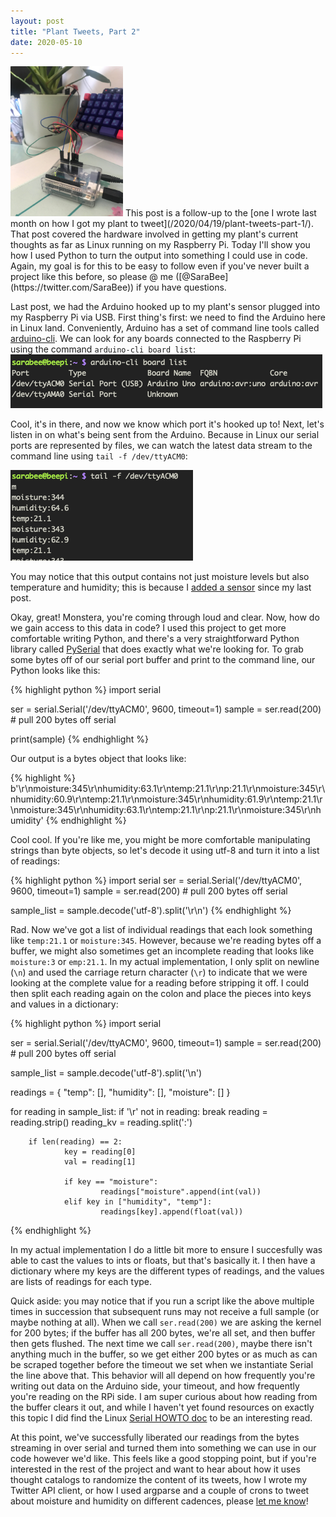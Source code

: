 ```yaml
---
layout: post
title: "Plant Tweets, Part 2"
date: 2020-05-10
---
```

<img src="/images/arduino.jpg" width="180" class="right">
This post is a follow-up to the [one I wrote last month on how I got my plant
to tweet](/2020/04/19/plant-tweets-part-1/). That post covered the hardware
involved in getting my plant's current thoughts as far as Linux running on my
Raspberry Pi. Today I'll show you how I used Python to turn the output into
something I could use in code. Again, my goal is for this to be easy to follow even if you've never
built a project like this before, so please @ me
([@SaraBee](https://twitter.com/SaraBee)) if you have questions.

Last post, we had the Arduino hooked up to my plant's sensor plugged into my Raspberry Pi via USB. First thing's first: we
need to find the Arduino here in Linux land. Conveniently, Arduino has a set of command line tools called
[arduino-cli](https://arduino.github.io/arduino-cli/getting-started/). We can
look for any boards connected to the Raspberry Pi using the command
`arduino-cli board list`:
<img src="/images/board-list.png" />

Cool, it's in there, and now we know which port it's hooked up to! Next, let's listen in on what's being sent from the Arduino. Because in Linux our serial ports are represented by files, we can watch the
latest data stream to the command line using `tail -f /dev/ttyACM0`:

<img src="/images/tail-serial-output.png" />

You may notice that this output contains not just moisture levels but also
temperature and humidity; this is because I [added a sensor](https://github.com/sparkfun/SparkFun_HTU21D_Breakout_Arduino_Library) since my last post.

Okay, great! Monstera, you're coming through loud and clear. Now, how do we
gain access to this data in code? I used this project to get more comfortable
writing Python, and there's a very straightforward Python library called
[PySerial](https://pythonhosted.org/pyserial/) that does exactly what we're
looking for. To grab some bytes off of our serial port buffer and print to the
command line, our Python looks like this:

{% highlight python %}
import serial

ser = serial.Serial('/dev/ttyACM0', 9600, timeout=1)
sample = ser.read(200) # pull 200 bytes off serial

print(sample)
{% endhighlight %}

Our output is a bytes object that looks like:

{% highlight %}
b'\r\nmoisture:345\r\nhumidity:63.1\r\ntemp:21.1\r\np:21.1\r\nmoisture:345\r\nhumidity:60.9\r\ntemp:21.1\r\nmoisture:345\r\nhumidity:61.9\r\ntemp:21.1\r\nmoisture:345\r\nhumidity:63.1\r\ntemp:21.1\r\np:21.1\r\nmoisture:345\r\nhumidity'
{% endhighlight %}

Cool cool. If you're like me, you might be more comfortable manipulating strings
than byte objects, so let's decode it using utf-8 and turn it into a list of
readings:

{% highlight python %}
import serial
ser = serial.Serial('/dev/ttyACM0', 9600, timeout=1)
sample = ser.read(200) # pull 200 bytes off serial

sample_list = sample.decode('utf-8').split('\r\n')
{% endhighlight %}

Rad. Now we've got a list of individual readings that each look something like
`temp:21.1` or `moisture:345`. However, because we're reading bytes off
a buffer, we might also sometimes get an incomplete reading that looks like `moisture:3`
or `emp:21.1`. In my actual implementation, I only split on newline (`\n`) and used the carriage return character (`\r`) to indicate that we were looking at the complete value for a reading before stripping it off. I could then split each reading again on the colon and place the pieces into keys and values in a dictionary:

{% highlight python %}
import serial

ser = serial.Serial('/dev/ttyACM0', 9600, timeout=1)
sample = ser.read(200) # pull 200 bytes off serial

sample_list = sample.decode('utf-8').split('\n')

readings = {
        "temp": [],
        "humidity": [],
        "moisture": []
}

for reading in sample_list:
        if '\r' not in reading:
                break
        reading = reading.strip()
        reading_kv = reading.split(':')

        if len(reading) == 2:
                key = reading[0]
                val = reading[1]

                if key == "moisture":
                        readings["moisture".append(int(val))
                elif key in ["humidity", "temp"]:
                        readings[key].append(float(val))
{% endhighlight %}

In my actual implementation I do a little bit more to ensure I succesfully was
able to cast the values to ints or floats, but that's basically it. I then
have a dictionary where my keys are the different types of readings, and the
values are lists of readings for each type.

Quick aside: you may notice that if you run a script like the above multiple
times in succession that subsequent runs may not receive a full sample (or
maybe nothing at all). When we call `ser.read(200)` we are asking the kernel
for 200 bytes; if the buffer has all 200 bytes, we're all set, and then buffer
then gets flushed. The next time we call `ser.read(200)`, maybe there isn't
anything much in the buffer, so we get either 200 bytes or as much as can be
scraped together before the timeout we set when we instantiate Serial the line
above that. This behavior will all depend on how frequently you're writing out data on
the Arduino side, your timeout, and how frequently you're reading on the RPi
side. I am super curious about how reading from the buffer clears it
out, and while I haven't yet found resources on exactly this topic I did find the Linux [Serial HOWTO doc](https://www.tldp.org/HOWTO/Serial-HOWTO.html) to be an interesting read.

At this point, we've successfully liberated our readings from the bytes
streaming in over serial and turned them into something we can use in our
code however we'd like. This feels like a good stopping point, but if you're interested in the
rest of the project and want to hear about how it uses thought catalogs to
randomize the content of its tweets, how I wrote my Twitter API client, or how
I used argparse and a couple of crons to tweet about moisture and humidity on
different cadences, please [let me know](https://twitter.com/SaraBee)!
